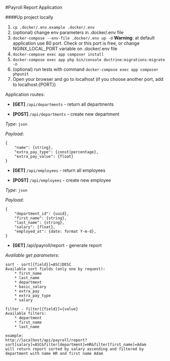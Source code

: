 #Payroll Report Application

####Up project locally

1) `cp .docker/.env.example .docker/.env`
2) (optional) change env parameters in .docker/.env file
3) `docker-compose --env-file .docker/.env up -d` **Warning**: at default application use 80 port. Check or this port is free, or change NGINX_LOCAL_PORT variable on .docker/.env file  
4) `docker-compose exec app composer install`
5) `docker-compose exec app php bin/console doctrine:migrations:migrate -n`
6) (optional) run tests with command `docker-compose exec app composer phpunit`
7) Open your browser and go to localhost (if you choose another port, add to localhost:{PORT})

Application routes:
    
* **[GET]** `/api/departments` - return all departments

* **[POST]** `/api/departments` - create new department
  
_Type_: `json`

_Payload_:
        
    {
        "name": {string},
        "extra_pay_type": {const|percentage},
        "extra_pay_value": {float}
    }

* **[GET]** `/api/employees` - return all employees
  
* **[POST]** `/api/employees` - create new employee

_Type_: `json`

_Payload_:

    {
        "department_id": {uuid},
        "first_name": {string},
        "last_name": {string},
        "salary": {float},
        "employed_at": {date: format Y-m-d},
    }

* **[GET]** /api/payroll/report - generate report

_Available get parameters_:

    sort - sort[{field}]=ASC|DESC
    Available sort fields (only one by request):
        * first_name
        * last_name
        * department
        * basic_salary
        * extra_pay
        * extra_pay_type
        * salary

    filter - filter[{field}]={value}
    Available filters:
        * department 
        * first_name 
        * last_name

    example:
    http://localhost/api/payroll/report?sort[salary]=ASC&filter[department]=HR&filter[first_name]=Adam
    will return report sorted by salary ascending and filtered by department with name HR and first name Adam
